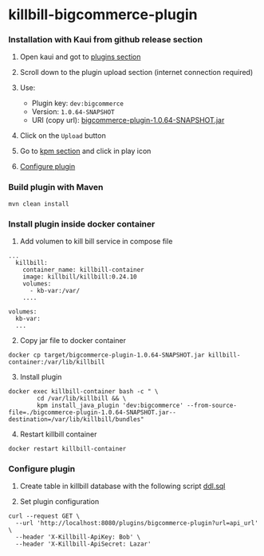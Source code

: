 # killbill-bigcommerce-plugin


### Installation with Kaui from github release section

1. Open kaui and got to [plugins section](http://127.0.0.1:9090/kpm/plugins)
2. Scroll down to the plugin upload section (internet connection required)
3. Use:
    * Plugin key: `dev:bigcommerce`
    * Version: `1.0.64-SNAPSHOT`
    * URI (copy url): [bigcommerce-plugin-1.0.64-SNAPSHOT.jar](https://github.com/Nitza-Developement/killbill-bigcommerce-plugin/releases/download/v1.0.64/bigcommerce-plugin-1.0.64-SNAPSHOT.jar)

4. Click on the `Upload` button
5. Go to [kpm section](http://127.0.0.1:9090/kpm/) and click in play icon
6. [Configure plugin](#configure-plugin)
 

### Build plugin with Maven

```console
mvn clean install
```

### Install plugin inside docker container

1. Add volumen to kill bill service in compose file
```console
...
  killbill:
    container_name: killbill-container
    image: killbill/killbill:0.24.10
    volumes:
      - kb-var:/var/
    ....

volumes:
  kb-var:
  ...
```

2. Copy jar file to docker container

```console
docker cp target/bigcommerce-plugin-1.0.64-SNAPSHOT.jar killbill-container:/var/lib/killbill
```

3. Install plugin 

```console
docker exec killbill-container bash -c " \
		cd /var/lib/killbill && \
		kpm install_java_plugin 'dev:bigcommerce' --from-source-file=./bigcommerce-plugin-1.0.64-SNAPSHOT.jar--destination=/var/lib/killbill/bundles"
```



4. Restart killbill container
```console
docker restart killbill-container
```


### Configure plugin 

1. Create table in killbill database with the following script
[ddl.sql](src/main/resources/ddl.sql)

2. Set plugin configuration

```console
curl --request GET \
  --url 'http://localhost:8080/plugins/bigcommerce-plugin?url=api_url' \
  --header 'X-Killbill-ApiKey: Bob' \
  --header 'X-Killbill-ApiSecret: Lazar'
```
